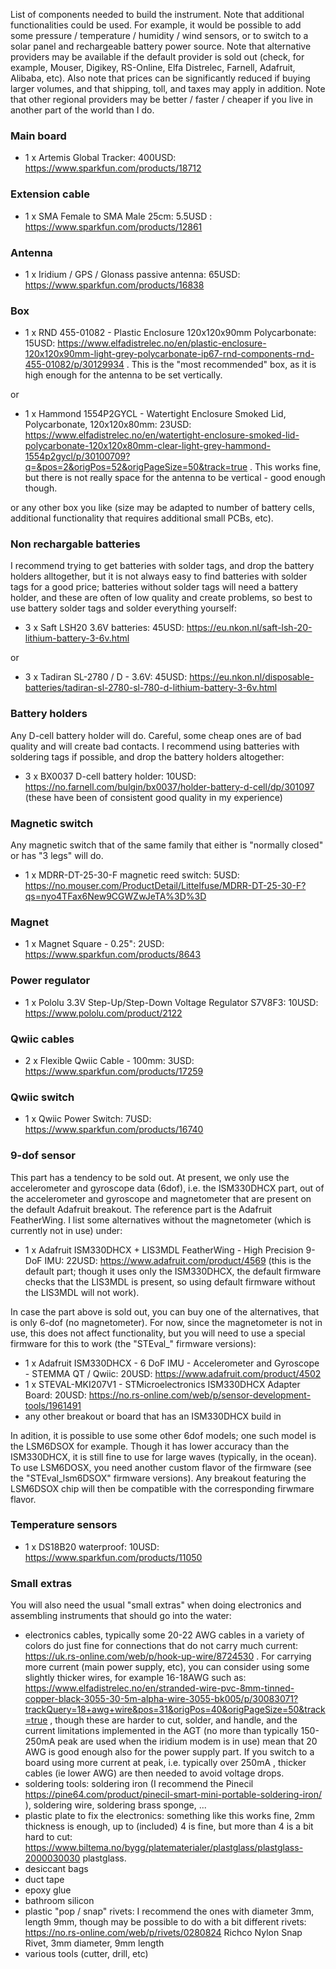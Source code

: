 List of components needed to build the instrument. Note that additional functionalities could be used. For example, it would be possible to add some pressure / temperature / humidity / wind sensors, or to switch to a solar panel and rechargeable battery power source. Note that alternative providers may be available if the default provider is sold out (check, for example, Mouser, Digikey, RS-Online, Elfa Distrelec, Farnell, Adafruit, Alibaba, etc). Also note that prices can be significantly reduced if buying larger volumes, and that shipping, toll, and taxes may apply in addition. Note that other regional providers may be better / faster / cheaper if you live in another part of the world than I do.

### Main board

- 1 x Artemis Global Tracker: 400USD: https://www.sparkfun.com/products/18712

### Extension cable

- 1 x SMA Female to SMA Male 25cm: 5.5USD : https://www.sparkfun.com/products/12861

### Antenna

- 1 x Iridium / GPS / Glonass passive antenna: 65USD: https://www.sparkfun.com/products/16838

### Box

- 1 x RND 455-01082 - Plastic Enclosure 120x120x90mm Polycarbonate: 15USD: https://www.elfadistrelec.no/en/plastic-enclosure-120x120x90mm-light-grey-polycarbonate-ip67-rnd-components-rnd-455-01082/p/30129934 . This is the "most recommended" box, as it is high enough for the antenna to be set vertically.

or

- 1 x Hammond 1554P2GYCL - Watertight Enclosure Smoked Lid, Polycarbonate, 120x120x80mm: 23USD: https://www.elfadistrelec.no/en/watertight-enclosure-smoked-lid-polycarbonate-120x120x80mm-clear-light-grey-hammond-1554p2gycl/p/30100709?q=&pos=2&origPos=52&origPageSize=50&track=true . This works fine, but there is not really space for the antenna to be vertical - good enough though.

or any other box you like (size may be adapted to number of battery cells, additional functionality that requires additional small PCBs, etc).

### Non rechargable batteries

I recommend trying to get batteries with solder tags, and drop the battery holders alltogether, but it is not always easy to find batteries with solder tags for a good price; batteries without solder tags will need a battery holder, and these are often of low quality and create problems, so best to use battery solder tags and solder everything yourself:

- 3 x Saft LSH20 3.6V batteries: 45USD:  https://eu.nkon.nl/saft-lsh-20-lithium-battery-3-6v.html

or

- 3 x Tadiran SL-2780 / D - 3.6V: 45USD: https://eu.nkon.nl/disposable-batteries/tadiran-sl-2780-sl-780-d-lithium-battery-3-6v.html

### Battery holders

Any D-cell battery holder will do. Careful, some cheap ones are of bad quality and will create bad contacts. I recommend using batteries with soldering tags if possible, and drop the battery holders altogether:

- 3 x BX0037 D-cell battery holder: 10USD: https://no.farnell.com/bulgin/bx0037/holder-battery-d-cell/dp/301097 (these have been of consistent good quality in my experience)

### Magnetic switch

Any magnetic switch that of the same family that either is "normally closed" or has "3 legs" will do.

- 1 x MDRR-DT-25-30-F magnetic reed switch: 5USD: https://no.mouser.com/ProductDetail/Littelfuse/MDRR-DT-25-30-F?qs=nyo4TFax6New9CGWZwJeTA%3D%3D

### Magnet

- 1 x Magnet Square - 0.25": 2USD: https://www.sparkfun.com/products/8643

### Power regulator

- 1 x Pololu 3.3V Step-Up/Step-Down Voltage Regulator S7V8F3: 10USD: https://www.pololu.com/product/2122

### Qwiic cables

- 2 x Flexible Qwiic Cable - 100mm: 3USD: https://www.sparkfun.com/products/17259

### Qwiic switch

- 1 x Qwiic Power Switch: 7USD: https://www.sparkfun.com/products/16740

### 9-dof sensor

This part has a tendency to be sold out. At present, we only use the accelerometer and gyroscope data (6dof), i.e. the ISM330DHCX part, out of the accelerometer and gyroscope and magnetometer that are present on the default Adafruit breakout. The reference part is the Adafruit FeatherWing. I list some alternatives without the magnetometer (which is currently not in use) under:

- 1 x Adafruit ISM330DHCX + LIS3MDL FeatherWing - High Precision 9-DoF IMU: 22USD: https://www.adafruit.com/product/4569 (this is the default part; though it uses only the ISM330DHCX, the default firmware checks that the LIS3MDL is present, so using default firmware without the LIS3MDL will not work).

In case the part above is sold out, you can buy one of the alternatives, that is only 6-dof (no magnetometer). For now, since the magnetometer is not in use, this does not affect functionality, but you will need to use a special firmware for this to work (the "STEval_" firmware versions):

- 1 x Adafruit ISM330DHCX - 6 DoF IMU - Accelerometer and Gyroscope - STEMMA QT / Qwiic: 20USD: https://www.adafruit.com/product/4502
- 1 x STEVAL-MKI207V1 - STMicroelectronics ISM330DHCX Adapter Board: 20USD: https://no.rs-online.com/web/p/sensor-development-tools/1961491
- any other breakout or board that has an ISM330DHCX build in

In adition, it is possible to use some other 6dof models; one such model is the LSM6DSOX for example. Though it has lower accuracy than the ISM330DHCX, it is still fine to use for large waves (typically, in the ocean). To use LSM6DOSX, you need another custom flavor of the firmware (see the "STEval_lsm6DSOX" firmware versions). Any breakout featuring the LSM6DSOX chip will then be compatible with the corresponding firwmare flavor.

### Temperature sensors

- 1 x DS18B20 waterproof: 10USD: https://www.sparkfun.com/products/11050

### Small extras

You will also need the usual "small extras" when doing electronics and assembling instruments that should go into the water:

- electronics cables, typically some 20-22 AWG cables in a variety of colors do just fine for connections that do not carry much current: https://uk.rs-online.com/web/p/hook-up-wire/8724530 . For carrying more current (main power supply, etc), you can consider using some slightly thicker wires, for example 16-18AWG such as: https://www.elfadistrelec.no/en/stranded-wire-pvc-8mm-tinned-copper-black-3055-30-5m-alpha-wire-3055-bk005/p/30083071?trackQuery=18+awg+wire&pos=31&origPos=40&origPageSize=50&track=true , though these are harder to cut, solder, and handle, and the current limitations implemented in the AGT (no more than typically 150-250mA peak are used when the iridium modem is in use) mean that 20 AWG is good enough also for the power supply part. If you switch to a board using more current at peak, i.e. typically over 250mA , thicker cables (ie lower AWG) are then needed to avoid voltage drops.
- soldering tools: soldering iron (I recommend the Pinecil https://pine64.com/product/pinecil-smart-mini-portable-soldering-iron/ ), soldering wire, soldering brass sponge, ...
- plastic plate to fix the electronics: something like this works fine, 2mm thickness is enough, up to (included) 4 is fine, but more than 4 is a bit hard to cut: https://www.biltema.no/bygg/platematerialer/plastglass/plastglass-2000030030 plastglass.
- desiccant bags
- duct tape
- epoxy glue
- bathroom silicon
- plastic "pop / snap" rivets: I recommend the ones with diameter 3mm, length 9mm, though may be possible to do with a bit different rivets: https://no.rs-online.com/web/p/rivets/0280824 Richco Nylon Snap Rivet, 3mm diameter, 9mm length
- various tools (cutter, drill, etc)

